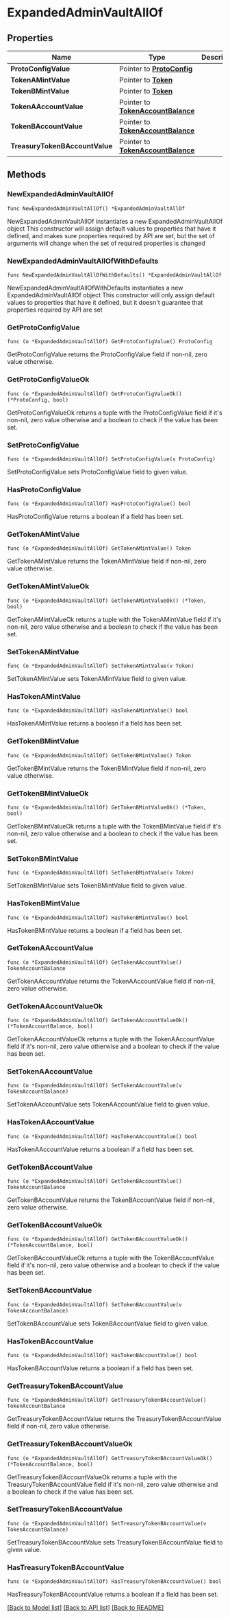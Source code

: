 # ExpandedAdminVaultAllOf

## Properties

Name | Type | Description | Notes
------------ | ------------- | ------------- | -------------
**ProtoConfigValue** | Pointer to [**ProtoConfig**](ProtoConfig.md) |  | [optional] 
**TokenAMintValue** | Pointer to [**Token**](Token.md) |  | [optional] 
**TokenBMintValue** | Pointer to [**Token**](Token.md) |  | [optional] 
**TokenAAccountValue** | Pointer to [**TokenAccountBalance**](TokenAccountBalance.md) |  | [optional] 
**TokenBAccountValue** | Pointer to [**TokenAccountBalance**](TokenAccountBalance.md) |  | [optional] 
**TreasuryTokenBAccountValue** | Pointer to [**TokenAccountBalance**](TokenAccountBalance.md) |  | [optional] 

## Methods

### NewExpandedAdminVaultAllOf

`func NewExpandedAdminVaultAllOf() *ExpandedAdminVaultAllOf`

NewExpandedAdminVaultAllOf instantiates a new ExpandedAdminVaultAllOf object
This constructor will assign default values to properties that have it defined,
and makes sure properties required by API are set, but the set of arguments
will change when the set of required properties is changed

### NewExpandedAdminVaultAllOfWithDefaults

`func NewExpandedAdminVaultAllOfWithDefaults() *ExpandedAdminVaultAllOf`

NewExpandedAdminVaultAllOfWithDefaults instantiates a new ExpandedAdminVaultAllOf object
This constructor will only assign default values to properties that have it defined,
but it doesn't guarantee that properties required by API are set

### GetProtoConfigValue

`func (o *ExpandedAdminVaultAllOf) GetProtoConfigValue() ProtoConfig`

GetProtoConfigValue returns the ProtoConfigValue field if non-nil, zero value otherwise.

### GetProtoConfigValueOk

`func (o *ExpandedAdminVaultAllOf) GetProtoConfigValueOk() (*ProtoConfig, bool)`

GetProtoConfigValueOk returns a tuple with the ProtoConfigValue field if it's non-nil, zero value otherwise
and a boolean to check if the value has been set.

### SetProtoConfigValue

`func (o *ExpandedAdminVaultAllOf) SetProtoConfigValue(v ProtoConfig)`

SetProtoConfigValue sets ProtoConfigValue field to given value.

### HasProtoConfigValue

`func (o *ExpandedAdminVaultAllOf) HasProtoConfigValue() bool`

HasProtoConfigValue returns a boolean if a field has been set.

### GetTokenAMintValue

`func (o *ExpandedAdminVaultAllOf) GetTokenAMintValue() Token`

GetTokenAMintValue returns the TokenAMintValue field if non-nil, zero value otherwise.

### GetTokenAMintValueOk

`func (o *ExpandedAdminVaultAllOf) GetTokenAMintValueOk() (*Token, bool)`

GetTokenAMintValueOk returns a tuple with the TokenAMintValue field if it's non-nil, zero value otherwise
and a boolean to check if the value has been set.

### SetTokenAMintValue

`func (o *ExpandedAdminVaultAllOf) SetTokenAMintValue(v Token)`

SetTokenAMintValue sets TokenAMintValue field to given value.

### HasTokenAMintValue

`func (o *ExpandedAdminVaultAllOf) HasTokenAMintValue() bool`

HasTokenAMintValue returns a boolean if a field has been set.

### GetTokenBMintValue

`func (o *ExpandedAdminVaultAllOf) GetTokenBMintValue() Token`

GetTokenBMintValue returns the TokenBMintValue field if non-nil, zero value otherwise.

### GetTokenBMintValueOk

`func (o *ExpandedAdminVaultAllOf) GetTokenBMintValueOk() (*Token, bool)`

GetTokenBMintValueOk returns a tuple with the TokenBMintValue field if it's non-nil, zero value otherwise
and a boolean to check if the value has been set.

### SetTokenBMintValue

`func (o *ExpandedAdminVaultAllOf) SetTokenBMintValue(v Token)`

SetTokenBMintValue sets TokenBMintValue field to given value.

### HasTokenBMintValue

`func (o *ExpandedAdminVaultAllOf) HasTokenBMintValue() bool`

HasTokenBMintValue returns a boolean if a field has been set.

### GetTokenAAccountValue

`func (o *ExpandedAdminVaultAllOf) GetTokenAAccountValue() TokenAccountBalance`

GetTokenAAccountValue returns the TokenAAccountValue field if non-nil, zero value otherwise.

### GetTokenAAccountValueOk

`func (o *ExpandedAdminVaultAllOf) GetTokenAAccountValueOk() (*TokenAccountBalance, bool)`

GetTokenAAccountValueOk returns a tuple with the TokenAAccountValue field if it's non-nil, zero value otherwise
and a boolean to check if the value has been set.

### SetTokenAAccountValue

`func (o *ExpandedAdminVaultAllOf) SetTokenAAccountValue(v TokenAccountBalance)`

SetTokenAAccountValue sets TokenAAccountValue field to given value.

### HasTokenAAccountValue

`func (o *ExpandedAdminVaultAllOf) HasTokenAAccountValue() bool`

HasTokenAAccountValue returns a boolean if a field has been set.

### GetTokenBAccountValue

`func (o *ExpandedAdminVaultAllOf) GetTokenBAccountValue() TokenAccountBalance`

GetTokenBAccountValue returns the TokenBAccountValue field if non-nil, zero value otherwise.

### GetTokenBAccountValueOk

`func (o *ExpandedAdminVaultAllOf) GetTokenBAccountValueOk() (*TokenAccountBalance, bool)`

GetTokenBAccountValueOk returns a tuple with the TokenBAccountValue field if it's non-nil, zero value otherwise
and a boolean to check if the value has been set.

### SetTokenBAccountValue

`func (o *ExpandedAdminVaultAllOf) SetTokenBAccountValue(v TokenAccountBalance)`

SetTokenBAccountValue sets TokenBAccountValue field to given value.

### HasTokenBAccountValue

`func (o *ExpandedAdminVaultAllOf) HasTokenBAccountValue() bool`

HasTokenBAccountValue returns a boolean if a field has been set.

### GetTreasuryTokenBAccountValue

`func (o *ExpandedAdminVaultAllOf) GetTreasuryTokenBAccountValue() TokenAccountBalance`

GetTreasuryTokenBAccountValue returns the TreasuryTokenBAccountValue field if non-nil, zero value otherwise.

### GetTreasuryTokenBAccountValueOk

`func (o *ExpandedAdminVaultAllOf) GetTreasuryTokenBAccountValueOk() (*TokenAccountBalance, bool)`

GetTreasuryTokenBAccountValueOk returns a tuple with the TreasuryTokenBAccountValue field if it's non-nil, zero value otherwise
and a boolean to check if the value has been set.

### SetTreasuryTokenBAccountValue

`func (o *ExpandedAdminVaultAllOf) SetTreasuryTokenBAccountValue(v TokenAccountBalance)`

SetTreasuryTokenBAccountValue sets TreasuryTokenBAccountValue field to given value.

### HasTreasuryTokenBAccountValue

`func (o *ExpandedAdminVaultAllOf) HasTreasuryTokenBAccountValue() bool`

HasTreasuryTokenBAccountValue returns a boolean if a field has been set.


[[Back to Model list]](../README.md#documentation-for-models) [[Back to API list]](../README.md#documentation-for-api-endpoints) [[Back to README]](../README.md)


